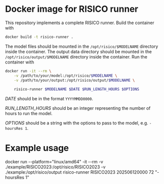 # Docker image for RISICO runner

This repository implements a complete RISICO runner.
Build the container with 

```bash
docker build -t risico-runner .
```

The model files should be mounted in the `/opt/risico/$MODELNAME` directory inside the container.
The output data directory should be mounted in the `/opt/risico/output/$MODELNAME` directory inside the container.
Run the container with

```bash
docker run -it --rm \
    -v /path/to/your/model:/opt/risico/$MODELNAME \
    -v /path/to/your/output:/opt/risico/output/$MODELNAME \
    
    risico-runner $MODELNAME $DATE $RUN_LENGTH_HOURS $OPTIONS
```

_DATE_ should be in the format `YYYYMMDD0000`.

_RUN_LENGTH_HOURS_ should be an integer representing the number of hours to run the model.

_OPTIONS_ should be a string with the options to pass to the model, e.g. `-hoursRes 1`.

# Example usage
docker run  --platform="linux/amd64" -it --rm -v ./example/RISICO2023:/opt/risico/RISICO2023 -v ./example:/opt/risico/output risico-runner RISICO2023 202506120000 72 "-hoursRes 1"
